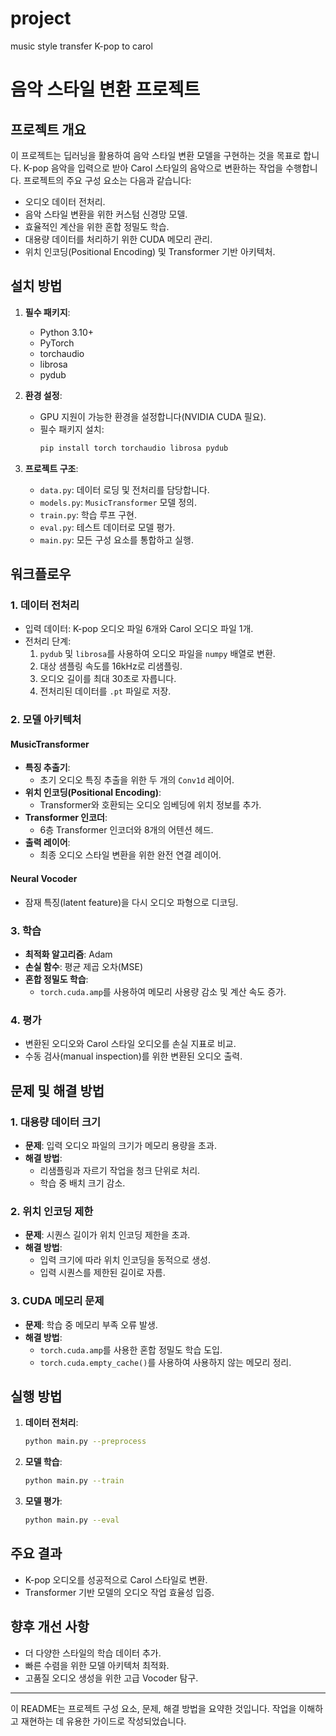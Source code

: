# project
music style transfer K-pop to carol


# 음악 스타일 변환 프로젝트

## **프로젝트 개요**
이 프로젝트는 딥러닝을 활용하여 음악 스타일 변환 모델을 구현하는 것을 목표로 합니다. K-pop 음악을 입력으로 받아 Carol 스타일의 음악으로 변환하는 작업을 수행합니다. 프로젝트의 주요 구성 요소는 다음과 같습니다:

- 오디오 데이터 전처리.
- 음악 스타일 변환을 위한 커스텀 신경망 모델.
- 효율적인 계산을 위한 혼합 정밀도 학습.
- 대용량 데이터를 처리하기 위한 CUDA 메모리 관리.
- 위치 인코딩(Positional Encoding) 및 Transformer 기반 아키텍처.

## **설치 방법**

1. **필수 패키지**:
   - Python 3.10+
   - PyTorch
   - torchaudio
   - librosa
   - pydub

2. **환경 설정**:
   - GPU 지원이 가능한 환경을 설정합니다(NVIDIA CUDA 필요).
   - 필수 패키지 설치:
     ```bash
     pip install torch torchaudio librosa pydub
     ```

3. **프로젝트 구조**:
   - `data.py`: 데이터 로딩 및 전처리를 담당합니다.
   - `models.py`: `MusicTransformer` 모델 정의.
   - `train.py`: 학습 루프 구현.
   - `eval.py`: 테스트 데이터로 모델 평가.
   - `main.py`: 모든 구성 요소를 통합하고 실행.

## **워크플로우**

### **1. 데이터 전처리**
- 입력 데이터: K-pop 오디오 파일 6개와 Carol 오디오 파일 1개.
- 전처리 단계:
  1. `pydub` 및 `librosa`를 사용하여 오디오 파일을 `numpy` 배열로 변환.
  2. 대상 샘플링 속도를 16kHz로 리샘플링.
  3. 오디오 길이를 최대 30초로 자릅니다.
  4. 전처리된 데이터를 `.pt` 파일로 저장.

### **2. 모델 아키텍처**
#### **MusicTransformer**
- **특징 추출기**:
  - 초기 오디오 특징 추출을 위한 두 개의 `Conv1d` 레이어.
- **위치 인코딩(Positional Encoding)**:
  - Transformer와 호환되는 오디오 임베딩에 위치 정보를 추가.
- **Transformer 인코더**:
  - 6층 Transformer 인코더와 8개의 어텐션 헤드.
- **출력 레이어**:
  - 최종 오디오 스타일 변환을 위한 완전 연결 레이어.

#### **Neural Vocoder**
- 잠재 특징(latent feature)을 다시 오디오 파형으로 디코딩.

### **3. 학습**
- **최적화 알고리즘**: Adam
- **손실 함수**: 평균 제곱 오차(MSE)
- **혼합 정밀도 학습**:
  - `torch.cuda.amp`를 사용하여 메모리 사용량 감소 및 계산 속도 증가.

### **4. 평가**
- 변환된 오디오와 Carol 스타일 오디오를 손실 지표로 비교.
- 수동 검사(manual inspection)를 위한 변환된 오디오 출력.

## **문제 및 해결 방법**

### **1. 대용량 데이터 크기**
- **문제**: 입력 오디오 파일의 크기가 메모리 용량을 초과.
- **해결 방법**:
  - 리샘플링과 자르기 작업을 청크 단위로 처리.
  - 학습 중 배치 크기 감소.

### **2. 위치 인코딩 제한**
- **문제**: 시퀀스 길이가 위치 인코딩 제한을 초과.
- **해결 방법**:
  - 입력 크기에 따라 위치 인코딩을 동적으로 생성.
  - 입력 시퀀스를 제한된 길이로 자름.

### **3. CUDA 메모리 문제**
- **문제**: 학습 중 메모리 부족 오류 발생.
- **해결 방법**:
  - `torch.cuda.amp`를 사용한 혼합 정밀도 학습 도입.
  - `torch.cuda.empty_cache()`를 사용하여 사용하지 않는 메모리 정리.

## **실행 방법**

1. **데이터 전처리**:
   ```bash
   python main.py --preprocess
   ```

2. **모델 학습**:
   ```bash
   python main.py --train
   ```

3. **모델 평가**:
   ```bash
   python main.py --eval
   ```

## **주요 결과**
- K-pop 오디오를 성공적으로 Carol 스타일로 변환.
- Transformer 기반 모델의 오디오 작업 효율성 입증.

## **향후 개선 사항**
- 더 다양한 스타일의 학습 데이터 추가.
- 빠른 수렴을 위한 모델 아키텍처 최적화.
- 고품질 오디오 생성을 위한 고급 Vocoder 탐구.

---

이 README는 프로젝트 구성 요소, 문제, 해결 방법을 요약한 것입니다. 작업을 이해하고 재현하는 데 유용한 가이드로 작성되었습니다.

